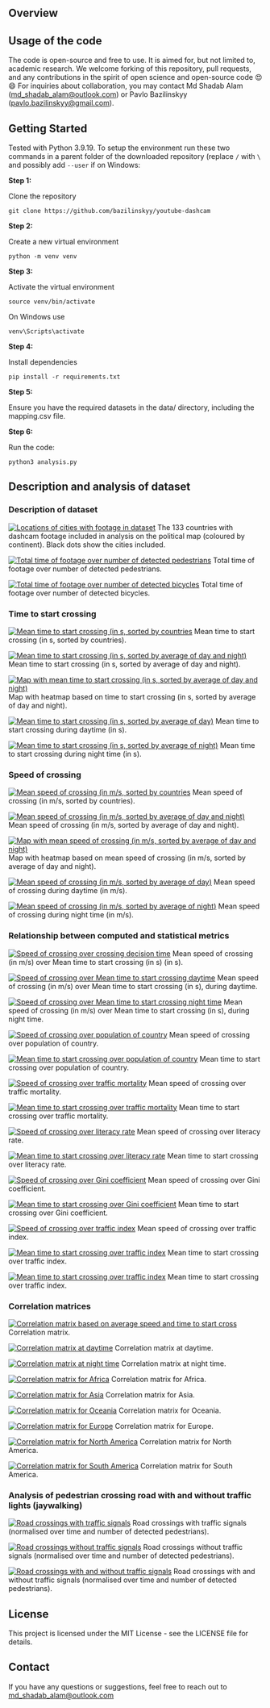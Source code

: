 ## Overview

## Usage of the code
The code is open-source and free to use. It is aimed for, but not limited to, academic research. We welcome forking of this repository, pull requests, and any contributions in the spirit of open science and open-source code 😍😄 For inquiries about collaboration, you may contact Md Shadab Alam (md_shadab_alam@outlook.com) or Pavlo Bazilinskyy (pavlo.bazilinskyy@gmail.com).

## Getting Started
Tested with Python 3.9.19. To setup the environment run these two commands in a parent folder of the downloaded repository (replace `/` with `\` and possibly add `--user` if on Windows:

**Step 1:**

Clone the repository
```command line
git clone https://github.com/bazilinskyy/youtube-dashcam
```

**Step 2:**

Create a new virtual environment
```command line
python -m venv venv
```

**Step 3:**

Activate the virtual environment
```command line
source venv/bin/activate
```

On Windows use
```command line
venv\Scripts\activate
```

**Step 4:**

Install dependencies
```command line
pip install -r requirements.txt
```

**Step 5:**

Ensure you have the required datasets in the data/ directory, including the mapping.csv file.

**Step 6:**

Run the code:
```command line
python3 analysis.py
```

## Description and analysis of dataset
### Description of dataset
<!-- [![Locations of cities with footage in dataset](figures/world_map.png)](https://htmlpreview.github.io/?https://github.com/bazilinskyy/youtube-national/blob/main/figures/world_map.html)
Locations of cities with footage in dataset. -->

[![Locations of cities with footage in dataset](figures/map.png)](https://htmlpreview.github.io/?https://github.com/bazilinskyy/youtube-national/blob/main/figures/map.html)
The 133 countries with dashcam footage included in analysis on the political map (coloured by continent). Black dots show the cities included.

<!-- [![Mean time to start crossing and Mean speed of crossing (in m/s, sorted by countries)](figures/consolidated.png)](https://htmlpreview.github.io/?https://github.com/bazilinskyy/youtube-national/blob/main/figures/consolidated.html)
Mean time to start crossing and Mean speed of crossing (in m/s, sorted by countries). -->

[![Total time of footage over number of detected pedestrians](figures/scatter_total_time-person.png)](https://htmlpreview.github.io/?https://github.com/bazilinskyy/youtube-national/blob/main/figures/scatter_total_time-person.html)
Total time of footage over number of detected pedestrians.

[![Total time of footage over number of detected bicycles](figures/scatter_total_time-bicycle.png)](https://htmlpreview.github.io/?https://github.com/bazilinskyy/youtube-national/blob/main/figures/scatter_total_time-bicycle.html)
Total time of footage over number of detected bicycles.

### Time to start crossing
[![Mean time to start crossing (in s, sorted by countries](figures/time_crossing_alphabetical.png?raw=true)](https://htmlpreview.github.io/?https://github.com/bazilinskyy/youtube-national/blob/main/figures/time_crossing_alphabetical.html)
Mean time to start crossing (in s, sorted by countries).

[![Mean time to start crossing (in s, sorted by average of day and night)](figures/time_crossing_avg.png?raw=true)](https://htmlpreview.github.io/?https://github.com/bazilinskyy/youtube-national/blob/main/figures/time_crossing_avg.html)
Mean time to start crossing (in s, sorted by average of day and night).

[![ Map with mean time to start crossing (in s, sorted by average of day and night)](figures/mapbox_map_time_crossing_avg.png?raw=true)](https://htmlpreview.github.io/?https://github.com/bazilinskyy/youtube-national/blob/main/figures/mapbox_map_time_crossing_avg.html)
Map with heatmap based on time to start crossing (in s, sorted by average of day and night).

[![Mean time to start crossing (in s, sorted by average of day)](figures/time_crossing_avg_day.png?raw=true)](https://htmlpreview.github.io/?https://github.com/bazilinskyy/youtube-national/blob/main/figures/time_crossing_avg_day.html)
Mean time to start crossing during daytime (in s).

[![Mean time to start crossing (in s, sorted by average of night)](figures/time_crossing_avg_night.png?raw=true)](https://htmlpreview.github.io/?https://github.com/bazilinskyy/youtube-national/blob/main/figures/time_crossing_avg_night.html)
Mean time to start crossing during night time (in s).

### Speed of crossing
[![Mean speed of crossing (in m/s, sorted by countries](figures/crossing_speed_alphabetical.png?raw=true)](https://htmlpreview.github.io/?https://github.com/bazilinskyy/youtube-national/blob/main/figures/crossing_speed_alphabetical.html)
Mean speed of crossing (in m/s, sorted by countries).

[![Mean speed of crossing (in m/s, sorted by average of day and night)](figures/crossing_speed_avg.png?raw=true)](https://htmlpreview.github.io/?https://github.com/bazilinskyy/youtube-national/blob/main/figures/crossing_speed_avg.html)
Mean speed of crossing (in m/s, sorted by average of day and night).

[![ Map with mean speed of crossing (in m/s, sorted by average of day and night)](figures/mapbox_map_speed_crossing_avg.png?raw=true)](https://htmlpreview.github.io/?https://github.com/bazilinskyy/youtube-national/blob/main/figures/mapbox_map_speed_crossing_avg.html)
Map with heatmap based on mean speed of crossing (in m/s, sorted by average of day and night).

[![Mean speed of crossing (in m/s, sorted by average of day)](figures/crossing_speed_avg_day.png?raw=true)](https://htmlpreview.github.io/?https://github.com/bazilinskyy/youtube-national/blob/main/figures/crossing_speed_avg_day.html)
Mean speed of crossing during daytime (in m/s).

[![Mean speed of crossing (in m/s, sorted by average of night)](figures/crossing_speed_avg_night.png?raw=true)](https://htmlpreview.github.io/?https://github.com/bazilinskyy/youtube-national/blob/main/figures/crossing_speed_avg_night.html)
Mean speed of crossing during night time (in m/s).

### Relationship between computed and statistical metrics
[![Speed of crossing over crossing decision time](figures/scatter_speed_crossing_avg-time_crossing_avg.png)](https://htmlpreview.github.io/?https://github.com/bazilinskyy/youtube-national/blob/main/figures/scatter_speed_crossing_avg-time_crossing_avg.html)
Mean speed of crossing (in m/s) over Mean time to start crossing (in s) (in s).

[![Speed of crossing over Mean time to start crossing daytime](figures/scatter_speed_crossing_day-time_crossing_day.png)](https://htmlpreview.github.io/?https://github.com/bazilinskyy/youtube-national/blob/main/figures/scatter_speed_crossing_day-time_crossing_day.html)
Mean speed of crossing (in m/s) over Mean time to start crossing (in s), during daytime.

[![Speed of crossing over Mean time to start crossing night time](figures/scatter_speed_crossing_night-time_crossing_night.png)](https://htmlpreview.github.io/?https://github.com/bazilinskyy/youtube-national/blob/main/figures/scatter_speed_crossing_night-time_crossing_night.html)
Mean speed of crossing (in m/s) over Mean time to start crossing (in s), during night time.

[![Speed of crossing over population of country](figures/scatter_speed_crossing_avg-population_country.png)](https://htmlpreview.github.io/?https://github.com/bazilinskyy/youtube-national/blob/main/figures/scatter_speed_crossing_avg-population_country.html)
Mean speed of crossing over population of country.

[![Mean time to start crossing over population of country](figures/scatter_time_crossing_avg-population_country.png)](https://htmlpreview.github.io/?https://github.com/bazilinskyy/youtube-national/blob/main/figures/scatter_time_crossing_avg-population_country.html)
Mean time to start crossing over population of country.

[![Speed of crossing over traffic mortality](figures/scatter_speed_crossing_avg-traffic_mortality.png)](https://htmlpreview.github.io/?https://github.com/bazilinskyy/youtube-national/blob/main/figures/scatter_speed_crossing_avg-traffic_mortality.html)
Mean speed of crossing over traffic mortality.

[![Mean time to start crossing over traffic mortality](figures/scatter_time_crossing_avg-traffic_mortality.png)](https://htmlpreview.github.io/?https://github.com/bazilinskyy/youtube-national/blob/main/figures/scatter_time_crossing_avg-traffic_mortality.html)
Mean time to start crossing over traffic mortality.

[![Speed of crossing over literacy rate](figures/scatter_speed_crossing_avg-literacy_rate.png)](https://htmlpreview.github.io/?https://github.com/bazilinskyy/youtube-national/blob/main/figures/scatter_speed_crossing_avg-literacy_rate.html)
Mean speed of crossing over literacy rate.

[![Mean time to start crossing over literacy rate](figures/scatter_time_crossing_avg-literacy_rate.png)](https://htmlpreview.github.io/?https://github.com/bazilinskyy/youtube-national/blob/main/figures/scatter_time_crossing_avg-literacy_rate.html)
Mean time to start crossing over literacy rate.

[![Speed of crossing over Gini coefficient](figures/scatter_speed_crossing_avg-gini.png)](https://htmlpreview.github.io/?https://github.com/bazilinskyy/youtube-national/blob/main/figures/scatter_speed_crossing_avg-gini.html)
Mean speed of crossing over Gini coefficient.

[![Mean time to start crossing over Gini coefficient](figures/scatter_time_crossing_avg-gini.png)](https://htmlpreview.github.io/?https://github.com/bazilinskyy/youtube-national/blob/main/figures/scatter_time_crossing_avg-gini.html)
Mean time to start crossing over Gini coefficient.

[![Speed of crossing over traffic index](figures/scatter_speed_crossing_avg-traffic_index.png)](https://htmlpreview.github.io/?https://github.com/bazilinskyy/youtube-national/blob/main/figures/scatter_speed_crossing_avg-traffic_index.html)
Mean speed of crossing over traffic index.

[![Mean time to start crossing over traffic index](figures/scatter_time_crossing_avg-traffic_index.png)](https://htmlpreview.github.io/?https://github.com/bazilinskyy/youtube-national/blob/main/figures/scatter_time_crossing_avg-traffic_index.html)
Mean time to start crossing over traffic index.

[![Mean time to start crossing over traffic index](figures/scatter_time_crossing_avg-traffic_index.png)](https://htmlpreview.github.io/?https://github.com/bazilinskyy/youtube-national/blob/main/figures/scatter_time_crossing_avg-traffic_index.html)
Mean time to start crossing over traffic index.

### Correlation matrices
[![Correlation matrix based on average speed and time to start cross](figures/correlation_matrix_heatmap_averaged.png)](https://htmlpreview.github.io/?https://github.com/bazilinskyy/youtube-national/blob/main/figures/correlation_matrix_heatmap_averaged.html)
Correlation matrix.

[![Correlation matrix at daytime](figures/correlation_matrix_heatmap_day.png)](https://htmlpreview.github.io/?https://github.com/bazilinskyy/youtube-national/blob/main/figures/correlation_matrix_heatmap_day.html)
Correlation matrix at daytime.

[![Correlation matrix at night time](figures/correlation_matrix_heatmap_night.png)](https://htmlpreview.github.io/?https://github.com/bazilinskyy/youtube-national/blob/main/figures/correlation_matrix_heatmap_night.html)
Correlation matrix at night time.

[![Correlation matrix for Africa](figures/correlation_matrix_heatmap_Africa.png)](https://htmlpreview.github.io/?https://github.com/bazilinskyy/youtube-national/blob/main/figures/correlation_matrix_heatmap_Africa.html)
Correlation matrix for Africa.

[![Correlation matrix for Asia](figures/correlation_matrix_heatmap_Asia.png)](https://htmlpreview.github.io/?https://github.com/bazilinskyy/youtube-national/blob/main/figures/correlation_matrix_heatmap_Asia.html)
Correlation matrix for Asia.

[![Correlation matrix for Oceania](figures/correlation_matrix_heatmap_Oceania.png)](https://htmlpreview.github.io/?https://github.com/bazilinskyy/youtube-national/blob/main/figures/correlation_matrix_heatmap_Oceania.html)
Correlation matrix for Oceania.

[![Correlation matrix for Europe](figures/correlation_matrix_heatmap_Europe.png)](https://htmlpreview.github.io/?https://github.com/bazilinskyy/youtube-national/blob/main/figures/correlation_matrix_heatmap_Europe.html)
Correlation matrix for Europe.

[![Correlation matrix for North America](figures/correlation_matrix_heatmap_North%20America.png)](https://htmlpreview.github.io/?https://github.com/bazilinskyy/youtube-national/blob/main/figures/correlation_matrix_heatmap_North%20America.html)
Correlation matrix for North America.

[![Correlation matrix for South America](figures/correlation_matrix_heatmap_South%20America.png)](https://htmlpreview.github.io/?https://github.com/bazilinskyy/youtube-national/blob/main/figures/correlation_matrix_heatmap_South%20America.html)
Correlation matrix for South America.

### Analysis of pedestrian crossing road with and without traffic lights (jaywalking)
[![Road crossings with traffic signals](figures/crossings_with_traffic_equipment_avg.png?raw=true)](https://htmlpreview.github.io/?https://github.com/bazilinskyy/youtube-national/blob/main/figures/crossings_with_traffic_equipment_avg.html)
Road crossings with traffic signals (normalised over time and number of detected pedestrians).

[![Road crossings without traffic signals](figures/crossings_without_traffic_equipment_avg.png?raw=true)](https://htmlpreview.github.io/?https://github.com/bazilinskyy/youtube-national/blob/main/figures/crossings_without_traffic_equipment_avg.html)
Road crossings without traffic signals (normalised over time and number of detected pedestrians).

[![Road crossings with and without traffic signals](figures/scatter_with_trf_light_norm-without_trf_light_norm.png)](https://htmlpreview.github.io/?https://github.com/bazilinskyy/youtube-national/blob/main/figures/scatter_with_trf_light_norm-without_trf_light_norm.html)
Road crossings with and without traffic signals (normalised over time and number of detected pedestrians).

## License
This project is licensed under the MIT License - see the LICENSE file for details.

## Contact
If you have any questions or suggestions, feel free to reach out to md_shadab_alam@outlook.com
